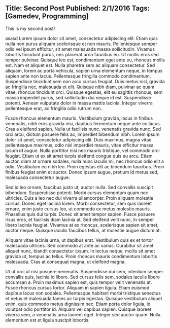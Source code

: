 Title: Second Post
Published: 2/1/2016
Tags: [Gamedev, Programming]
---

This is my second post!

asasd 
Lorem ipsum dolor sit amet, consectetur adipiscing elit. Etiam quis nulla non purus aliquam scelerisque et non mauris. Pellentesque semper odio vel ipsum efficitur, sit amet malesuada massa sollicitudin. Vivamus lobortis tincidunt purus, nec placerat urna faucibus eu. Ut mollis eros sed tempor pulvinar. Quisque leo est, condimentum eget ante eu, rhoncus mollis est. Nam et aliquet est. Nulla pharetra sem ac aliquam consectetur. Sed aliquam, lorem ac porta vehicula, sapien urna elementum neque, in tempus sapien ante non lacus. Pellentesque fringilla commodo condimentum. Suspendisse tincidunt sem non arcu cursus feugiat. Duis metus nisl, gravida ac fringilla nec, malesuada et elit. Quisque nibh diam, pulvinar ac quam vitae, rhoncus tincidunt orci. Quisque egestas, elit eu sagittis rhoncus, sem massa imperdiet purus, sed sollicitudin dui neque id est. Suspendisse potenti. Aenean vulputate dolor in massa mattis lacinia. Integer viverra pellentesque erat, ac fringilla odio rutrum non.

Fusce rhoncus elementum mauris. Vestibulum gravida, lacus in finibus venenatis, nibh eros gravida nisi, dapibus fermentum neque ante eu lacus. Cras a eleifend sapien. Nulla ut facilisis nunc, venenatis gravida nunc. Sed orci arcu, dictum posuere felis ac, imperdiet bibendum nibh. Lorem ipsum dolor sit amet, consectetur adipiscing elit. Duis maximus, magna vitae pellentesque maximus, odio nisl imperdiet mauris, vitae efficitur massa ipsum id augue. Nulla porttitor nisi nec mauris tristique, vel commodo orci feugiat. Etiam ut ex sit amet turpis eleifend congue quis eu arcu. Etiam auctor, diam at ornare sodales, nulla nunc iaculis mi, nec rhoncus odio elit a odio. Vestibulum eu nibh leo. Proin egestas elit ac bibendum faucibus. Proin finibus feugiat enim et auctor. Donec ipsum augue, pretium id metus sed, malesuada consectetur augue.

Sed id leo ornare, faucibus justo ut, auctor nulla. Sed convallis suscipit bibendum. Suspendisse potenti. Morbi cursus elementum quam nec ultricies. Duis a leo nec dui viverra ullamcorper. Proin aliquam molestie cursus. Donec eget lacinia lorem. Morbi consectetur, sem quis laoreet ornare, enim justo cursus leo, ut commodo ex metus molestie mauris. Phasellus quis dui turpis. Donec sit amet tempor sapien. Fusce posuere risus eros, et facilisis diam lacinia at. Sed eleifend velit nunc, in semper libero lacinia feugiat. Vivamus at ex rhoncus, scelerisque sapien sit amet, auctor neque. Quisque iaculis faucibus tellus, at molestie augue dictum at.

Aliquam vitae lacinia urna, ut dapibus erat. Vestibulum quis ex et tortor malesuada ultrices. Sed commodo at ante ac varius. Curabitur sit amet aliquet nunc, blandit consectetur ipsum. In lectus neque, mollis sit amet gravida ut, tempus ac tellus. Proin rhoncus mauris condimentum lobortis malesuada. Cras at consequat magna, ut eleifend magna.

Ut ut orci ut nisi posuere venenatis. Suspendisse dui sem, interdum semper convallis quis, lacinia id libero. Sed cursus felis sem, sodales iaculis libero accumsan a. Proin maximus sapien est, quis tempor velit venenatis at. Fusce rhoncus cursus tortor. Aliquam in sapien ligula. Etiam euismod dapibus lacus non sodales. Pellentesque habitant morbi tristique senectus et netus et malesuada fames ac turpis egestas. Quisque vestibulum aliquet enim, quis commodo metus dignissim nec. Etiam porta dolor ligula, id volutpat odio porttitor id. Aliquam vel dapibus sapien. Quisque laoreet viverra sem, a venenatis urna laoreet eget. Integer sed auctor quam. Nulla elementum est et ligula suscipit lobortis.
